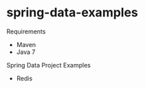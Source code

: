 spring-data-examples
====================
Requirements
- Maven
- Java 7

Spring Data Project Examples
 - Redis

